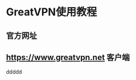 # GreatVPN使用教程    
官方网址
-------   
<a href="https://www.greatvpn.net" target="_blank">https://www.greatvpn.net</a> 
客户端
----
ddddd
